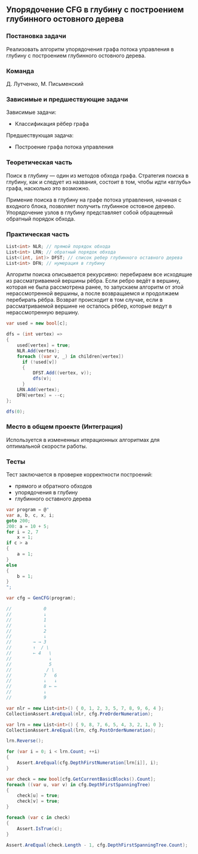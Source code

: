 ## Упорядочение CFG в глубину с построением глубинного остовного дерева

### Постановка задачи
Реализовать алгоритм упорядочения графа потока управления в глубину с построением глубинного остовного дерева.

### Команда
Д. Лутченко, М. Письменский

### Зависимые и предшествующие задачи
Зависимые задачи:

- Классификация рёбер графа

Предшествующая задача: 

- Построение графа потока управления

### Теоретическая часть
Поиск в глубину — один из методов обхода графа. Стратегия поиска в глубину, как и следует из названия, состоит в том, чтобы идти «вглубь» графа, насколько это возможно. 

Примение поиска в глубину на графе потока управления, начиная с входного блока, позволяет получить глубинное остовное дерево. Упорядочение узлов в глубину представляет собой обращенный обратный порядок обхода.

### Практическая часть

```csharp
List<int> NLR; // прямой порядок обхода
List<int> LRN; // обратный порядок обхода
List<(int, int)> DFST; // список ребер глубинного оставного дерева
List<int> DFN; // нумерация в глубину
```

Алгоритм поиска описывается рекурсивно: перебираем все исходящие из рассматриваемой вершины рёбра. Если ребро ведёт в вершину, которая не была рассмотрена ранее, то запускаем алгоритм от этой нерассмотренной вершины, а после возвращаемся и продолжаем перебирать рёбра. Возврат происходит в том случае, если в рассматриваемой вершине не осталось рёбер, которые ведут в нерассмотренную вершину.

```csharp
var used = new bool[c];

dfs = (int vertex) =>
{
    used[vertex] = true;
    NLR.Add(vertex);
    foreach ((var v, _) in children[vertex])
      if (!used[v])
      {
          DFST.Add((vertex, v));
          dfs(v);
      }
    LRN.Add(vertex);
    DFN[vertex] = --c;
};

dfs(0);
```

### Место в общем проекте (Интеграция)
Используется в измененных итерационных алгоритмах для оптимальной скорости работы.

### Тесты
Тест заключается в проверке корректности построений:

- прямого и обратного обходов
- упорядочения в глубину
- глубинного оставного дерева

```csharp
var program = @"
var a, b, c, x, i;
goto 200;
200: a = 10 + 5;
for i = 2, 7
    x = 1;
if c > a
{
    a = 1;
}
else
{
    b = 1;
}
";

var cfg = GenCFG(program);

//            0
//            ↓
//            1
//            ↓
//            2
//            ↓
//        → → 3
//        ↑  / \
//        ← 4   \
//              ↓
//              5
//             / \
//            7   6
//            ↓   ↓
//            8 ← ←
//            ↓
//            9

var nlr = new List<int>() { 0, 1, 2, 3, 5, 7, 8, 9, 6, 4 };
CollectionAssert.AreEqual(nlr, cfg.PreOrderNumeration);

var lrn = new List<int>() { 9, 8, 7, 6, 5, 4, 3, 2, 1, 0 };
CollectionAssert.AreEqual(lrn, cfg.PostOrderNumeration);

lrn.Reverse();

for (var i = 0; i < lrn.Count; ++i)
{
    Assert.AreEqual(cfg.DepthFirstNumeration[lrn[i]], i);
}

var check = new bool[cfg.GetCurrentBasicBlocks().Count];
foreach ((var u, var v) in cfg.DepthFirstSpanningTree)
{
    check[u] = true;
    check[v] = true;
}

foreach (var c in check)
{
    Assert.IsTrue(c);
}

Assert.AreEqual(check.Length - 1, cfg.DepthFirstSpanningTree.Count);
```
